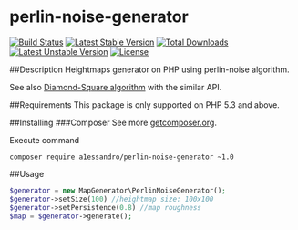 # perlin-noise-generator

[![Build Status](https://travis-ci.org/A1essandro/perlin-noise-generator.svg)](https://travis-ci.org/A1essandro/perlin-noise-generator) [![Latest Stable Version](https://poser.pugx.org/a1essandro/perlin-noise/v/stable)](https://packagist.org/packages/a1essandro/perlin-noise) [![Total Downloads](https://poser.pugx.org/a1essandro/perlin-noise/downloads)](https://packagist.org/packages/a1essandro/perlin-noise) [![Latest Unstable Version](https://poser.pugx.org/a1essandro/perlin-noise/v/unstable)](https://packagist.org/packages/a1essandro/perlin-noise) [![License](https://poser.pugx.org/a1essandro/perlin-noise/license)](https://packagist.org/packages/a1essandro/perlin-noise)

##Description
Heightmaps generator on PHP using perlin-noise algorithm.

See also [Diamond-Square algorithm](https://github.com/A1essandro/Diamond-And-Square) with the similar API.

##Requirements
This package is only supported on PHP 5.3 and above.

##Installing
###Composer
See more [getcomposer.org](http://getcomposer.org).

Execute command 
```
composer require a1essandro/perlin-noise-generator ~1.0
```

##Usage

```php
$generator = new MapGenerator\PerlinNoiseGenerator();
$generator->setSize(100) //heightmap size: 100x100
$generator->setPersistence(0.8) //map roughness
$map = $generator->generate();
```
